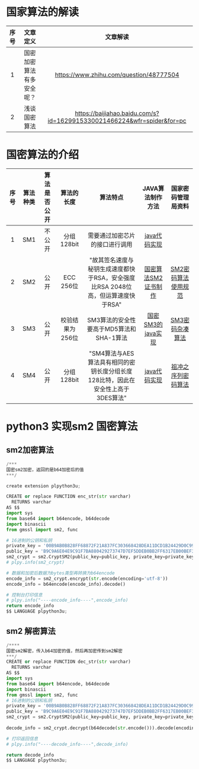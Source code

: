 # 国家算法的解读
| 序号 | 文章定义 | 文章解读 |
|:----:|:----:|:----:|
| 1 | 国密加密算法有多安全呢？ | https://www.zhihu.com/question/48777504 |
| 2 | 浅谈国密算法 | https://baijiahao.baidu.com/s?id=1629915330021466224&wfr=spider&for=pc |


# 国密算法的介绍

| 序号 | 算法种类 | 算法是否公开 | 算法的长度 | 算法特点 | JAVA算法制作方法 | 国家密码管理局资料 |
|:----:|:----:|:----:|:----:|:----:|:----:|:----:|
| 1 | SM1 | 不公开 | 分组128bit | 需要通过加密芯片的接口进行调用 | [java代码实现](https://download.csdn.net/download/ererfei/9474502) | |
| 2 | SM2 | 公开 | ECC 256位 | "故其签名速度与秘钥生成速度都快于RSA，安全强度比RSA 2048位高，但运算速度快于RSA"	 | [国密算法SM2证书制作](https://blog.csdn.net/kimwu/article/details/14452913) | [SM2密码算法使用规范](http://www.oscca.gov.cn/sca/xxgk/2012-11/22/content_1002397.shtml) |
| 3 | SM3 | 公开 | 校验结果为256位 | SM3算法的安全性要高于MD5算法和SHA-1算法 | [国密SM3的java实现](https://blog.csdn.net/ye_xiao_yu/article/details/80600159) | [SM3密码杂凑算法](http://www.oscca.gov.cn/sca/xxgk/2010-12/17/content_1002389.shtml) |
| 4 | SM4 | 公开 | 分组128bit | "SM4算法与AES算法具有相同的密钥长度分组长度128比特，因此在安全性上高于3DES算法" | [java代码实现](https://download.csdn.net/download/ererfei/9474502) | [祖冲之序列密码算法](http://www.sca.gov.cn/sca/xwdt/2012-03/21/content_1002392.shtml) |



# python3 实现sm2 国密算法

## sm2加密算法

```python
/***
国密sm2加密，返回的是b64加密后的值
***/

create extension plpython3u;

CREATE or replace FUNCTION enc_str(str varchar) 
  RETURNS varchar
AS $$
import sys
from base64 import b64encode, b64decode
import binascii
from gmssl import sm2, func

# 16进制的公钥和私钥
private_key = '00B9AB0B828FF68872F21A837FC303668428DEA11DCD1B24429D0C99E24EED83D5'
public_key = 'B9C9A6E04E9C91F7BA880429273747D7EF5DDEB0BB2FF6317EB00BEF331A83081A6994B8993F3F5D6EADDDB81872266C87C018FB4162F5AF347B483E24620207'
sm2_crypt = sm2.CryptSM2(public_key=public_key, private_key=private_key)
# plpy.info(sm2_crypt)

# 数据和加密后数据为bytes类型再转换为b64encode
encode_info = sm2_crypt.encrypt(str.encode(encoding='utf-8'))
encode_info = b64encode(encode_info).decode()

# 控制台打印信息
# plpy.info("----encode_info----",encode_info)
return encode_info
$$ LANGUAGE plpython3u;
```

## sm2 解密算法
```python
/****
国密sm2解密，传入b64加密的值，然后再加密传到sm2解密
***/
CREATE or replace FUNCTION dec_str(str varchar) 
  RETURNS varchar
AS $$
import sys
from base64 import b64encode, b64decode
import binascii
from gmssl import sm2, func
# 16进制的公钥和私钥
private_key = '00B9AB0B828FF68872F21A837FC303668428DEA11DCD1B24429D0C99E24EED83D5'
public_key = 'B9C9A6E04E9C91F7BA880429273747D7EF5DDEB0BB2FF6317EB00BEF331A83081A6994B8993F3F5D6EADDDB81872266C87C018FB4162F5AF347B483E24620207'
sm2_crypt = sm2.CryptSM2(public_key=public_key, private_key=private_key)
 
decode_info = sm2_crypt.decrypt(b64decode(str.encode())).decode(encoding="utf-8")

# 打印返回信息
# plpy.info("----decode_info----",decode_info)

return decode_info
$$ LANGUAGE plpython3u;

```







